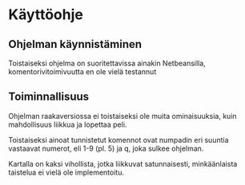 # Käyttöohje

## Ohjelman käynnistäminen

Toistaiseksi ohjelma on suoritettavissa ainakin Netbeansilla, komentorivitoimivuutta en ole vielä testannut

## Toiminnallisuus

Ohjelman raakaversiossa ei toistaiseksi ole muita ominaisuuksia, kuin mahdollisuus liikkua ja lopettaa peli.  

Toistaiseksi ainoat tunnistetut komennot ovat numpadin eri suuntia vastaavat numerot, eli 1-9 (pl. 5) ja q, joka sulkee ohjelman.

Kartalla on kaksi vihollista, jotka liikkuvat satunnaisesti, minkäänlaista taistelua ei vielä ole implementoitu.
